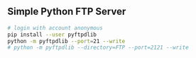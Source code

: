 Simple Python FTP Server
------------------------
```bash
# login with account anonymous
pip install --user pyftpdlib
python -m pyftpdlib --port=21 --write
# python -m pyftpdlib --directory=FTP --port=2121 --write
```
